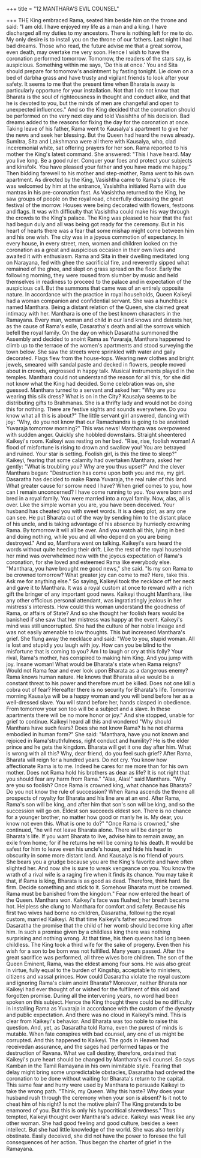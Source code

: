 +++
title = "12 MANTHARA'S EVIL COUNSEL"

+++
THE King embraced Rama, seated him
beside him on the throne and said: "I am
old. I have enjoyed my life as a man and a
king. I have discharged all my duties to
my ancestors. There is nothing left for me
to do. My only desire is to install you on
the throne of our fathers. Last night I had
bad dreams. Those who read, the future
advise me that a great sorrow, even death,
may overtake me very soon. Hence I wish
to have the coronation performed
tomorrow. Tomorrow, the readers of the
stars say, is auspicious. Something within
me says, 'Do this at once.' You and Sita
should prepare for tomorrow's anointment
by fasting tonight. Lie down on a bed of
darbha grass and have trusty and vigilant
friends to look after your safety. It seems
to me that the present time when Bharata
is away is particularly opportune for your
installation. Not that I do not know that
Bharata is the soul of righteousness in
thought and conduct alike, and that he is
devoted to you, but the minds of men are
changeful and open to unexpected
influences."
And so the King decided that the
coronation should be performed on the
very next day and told Vasishtha of his
decision. Bad dreams added to the reasons
for fixing the day for the coronation at
once.
Taking leave of his father, Rama went
to Kausalya's apartment to give her the
news and seek her blessing. But the
Queen had heard the news already.
Sumitra, Sita and Lakshmana were all
there with Kausalya, who, clad inceremonial white, sat offering prayers for
her son.
Rama reported to his mother the King's
latest command. She answered: "This I
have heard. May you live long. Be a good
ruler. Conquer your foes and protect your
subjects and kinsfolk. You have pleased
your father and you have made me
happy."
Then bidding farewell to his mother
and step-mother, Rama went to his own
apartment. As directed by the King,
Vasishtha came to Rama's place. He was
welcomed by him at the entrance,
Vasishtha initiated Rama with due
mantras in his pre-coronation fast.
As Vasishtha returned to the King, he
saw groups of people on the royal road,
cheerfully discussing the great festival of
the morrow. Houses were being decorated
with flowers, festoons and flags. It was
with difficulty that Vasishtha could make
his way through the crowds to the King's
palace. The King was pleased to hear that
the fast had begun duly and all was being
got ready for the ceremony.
But in his heart of hearts there was a
fear that some mishap might come
between him and his one wish.
The city was in a joyous commotion of
expectancy. In every house, in every
street, men, women and children looked
on the coronation as a great and
auspicious occasion in their own lives and
awaited it with enthusiasm.
Rama and Sita in their dwelling
meditated long on Narayana, fed with
ghee the sacrificial fire, and reverently
sipped what remained of the ghee, and
slept on grass spread on the floor. Early
the following morning, they were roused
from slumber by music and held
themselves in readiness to proceed to the
palace and in expectation of the
auspicious call.
But the summons that came was of an
entirely opposite nature.
In accordance with the practice in royal
households, Queen Kaikeyi had a woman
companion and confidential servant. She
was a hunchback named Manthara. Being
a distant relation of the Queen, she
claimed great intimacy with her.
Manthara is one of the best known
characters in the Ramayana. Every man,
woman and child in our land knows and
detests her, as the cause of Rama's exile,
Dasaratha's death and all the sorrows
which befell the royal family.
On the day on which Dasaratha
summoned the Assembly and decided to
anoint Rama as Yuvaraja, Manthara
happened to climb up to the terrace of the
women's apartments and stood surveying
the town below. She saw the streets were
sprinkled with water and gaily decorated.
Flags flew from the house-tops. Wearing
new clothes and bright jewels, smeared
with sandal paste and decked in flowers,
people moved about in crowds, engrossed
in happy talk.
Musical instruments played in the
temples. Manthara could not understand
the reason for all this, for she did not
know what the King had decided. Some
celebration was on, she guessed. Manthara
turned to a servant and asked her: "Why
are you wearing this silk dress? What is
on in the City? Kausalya seems to be
distributing gifts to Brahmanas. She is a
thrifty lady and would not be doing this
for nothing. There are festive sights and
sounds everywhere. Do you know what all
this is about?"
The little servant girl answered,
dancing with joy: "Why, do you not know
that our Ramachandra is going to be
anointed Yuvaraja tomorrow morning?"
This was news! Manthara was
overpowered with sudden anger. Quickly
she hobbled downstairs. Straight sheentered Kaikeyi's room. Kaikeyi was
resting on her bed.
"Rise, rise, foolish woman! A flood of
misfortune is rising to drown and swallow
you! You are betrayed and ruined. Your
star is setting. Foolish girl, is this the time
to sleep?"
Kaikeyi, fearing that some calamity
had overtaken Manthara, asked her gently:
"What is troubling you? Why are you thus
upset?"
And the clever Manthara began:
"Destruction has come upon both you and
me, my girl. Dasaratha has decided to
make Rama Yuvaraja, the real ruler of this
land. What greater cause for sorrow need I
have? When grief comes to you, how can
I remain unconcerned? I have come
running to you. You were born and bred
in a royal family. You were married into a
royal family. Now, alas, all is over. Like
the simple woman you are, you have been
deceived. Your husband has cheated you
with sweet words. It is a deep plot, as any
one can see. He put Bharata out of the
way by sending him to the distant place of
his uncle, and is taking advantage of his
absence by hurriedly crowning Rama. By
tomorrow it will all be over. And you
watch all this, lying in bed and doing
nothing, while you and all who depend on
you are being destroyed."
And so, Manthara went on talking.
Kaikeyi's ears heard the words without
quite heeding their drift. Like the rest of
the royal household her mind was
overwhelmed now with the joyous
expectation of Rama's coronation, for she
loved and esteemed Rama like everybody
else.
"Manthara, you have brought me good
news," she said. "Is my son Rama to be
crowned tomorrow? What greater joy can
come to me? Here, take this. Ask me for
anything else." So saying, Kaikeyi took
the necklace off her neck and gave it to
Manthara. It was a royal custom at once to
reward with a rich gift the bringer of any
important good news.
Kaikeyi thought Manthara, like any
other officious personal attendant, was
ingratiatingly jealous in her mistress's
interests. How could this woman
understand the goodness of Rama, or
affairs of State? And so she thought her
foolish fears would be banished if she saw
that her mistress was happy at the event.
Kaikeyi's mind was still uncorrupted. She
had the culture of her noble lineage and
was not easily amenable to low thoughts.
This but increased Manthara's grief.
She flung away the necklace and said:
"Woe to you, stupid woman. All is lost
and stupidly you laugh with joy. How can
you be blind to the misfortune that is
coming to you? Am I to laugh or cry at
this folly? Your rival, Rama's mother, has
conspired to making him King. And you
jump with joy. Insane woman! What
would be Bharata's state when Rama
reigns? Would not Rama fear and ever
look upon Bharata as a dangerous enemy?
Rama knows human nature. He knows
that Bharata alive would be a constant
threat to his power and therefore must be
killed. Does not one kill a cobra out of
fear? Hereafter there is no security for
Bharata's
life.
Tomorrow
morning
Kausalya will be a happy woman and you
will bend before her as a well-dressed
slave. You will stand before her, hands
clasped in obedience. From tomorrow
your son too will be a subject and a slave.
In these apartments there will be no more
honor or joy."
And she stopped, unable for grief to
continue. Kaikeyi heard all this and
wondered "Why should Manthara have
such fears? Does she not know Rama? Is
he not dharma embodied in human form?"
She said: "Manthara, have you not
known
and
rejoiced
in
Rama'struthfulness, right conduct and humility?
He is the elder prince and he gets the
kingdom. Bharata will get it one day after
him. What is wrong with all this? Why,
dear friend, do you feel such grief? After
Rama, Bharata will reign for a hundred
years. Do not cry. You know how
affectionate Rama is to me. Indeed he
cares for me more than for his own
mother. Does not Rama hold his brothers
as dear as life? It is not right that you
should fear any harm from Rama."
"Alas, Alas!" said Manthara. "Why are
you so foolish? Once Rama is crowned
king, what chance has Bharata? Do you
not know the rule of succession? When
Rama ascends the throne all prospects of
royalty for Bharata and his line are at an
end. After Rama, Rama's son will be king,
and after him that son's son will be king,
and so the succession will go on. Eldest
son succeeds eldest son. There is no
chance for a younger brother, no matter
how good or manly he is. My dear, you
know not even this. What is one to do?"
"Once Rama is crowned," she
continued, "he will not leave Bharata
alone. There will be danger to Bharata's
life. If you want Bharata to live, advise
him to remain away, an exile from home;
for if he returns he will be coming to his
death. It would be safest for him to leave
even his uncle's house, and hide his head
in obscurity in some more distant land.
And Kausalya is no friend of yours. She
bears you a grudge because you are the
King's favorite and have often slighted
her. And now she is sure to wreak
vengeance on you. You know the wrath of
a rival wife is a raging fire when it finds
its chance. You may take it that, if Rama
is king, Bharata is as good as dead.
Therefore, think hard. Be firm. Decide
something and stick to it. Somehow
Bharata must be crowned. Rama must be
banished from the kingdom."
Fear now entered the heart of the
Queen. Manthara won. Kaikeyi's face was
flushed; her breath became hot. Helpless
she clung to Manthara for comfort and
safety.
Because his first two wives had borne
no children, Dasaratha, following the
royal custom, married Kaikeyi. At that
time Kaikeyi's father secured from
Dasaratha the promise that the child of her
womb should become king after him. In
such a promise given by a childless king
there was nothing surprising and nothing
wrong. At that time, his then queens had
long been childless. The King took a third
wife for the sake of progeny. Even then
his wish for a son to be born was not
fulfilled. Many years passed.
After
the
great
sacrifice
was
performed, all three wives bore children.
The son of the Queen Eminent, Rama,
was the eldest among four sons. He was
also great in virtue, fully equal to the
burden of Kingship, acceptable to
ministers, citizens and vassal princes.
How could Dasaratha violate the royal
custom and ignoring Rama's claim anoint
Bharata?
Moreover, neither Bharata nor Kaikeyi
had ever thought of or wished for the
fulfilment of this old and forgotten
promise. During all the intervening years,
no word had been spoken on this subject.
Hence the King thought there could be no
difficulty in installing Rama as Yuvaraja
in accordance with the custom of the
dynasty and public expectation. And there
was no cloud in Kaikeyi's mind. This is
clear from Kaikeyi's behavior. And
Bharata was too noble to raise this
question.
And, yet, as Dasaratha told Rama, even
the purest of minds is mutable. When fate
conspires with bad counsel, any one of us
might be corrupted. And this happened to
Kaikeyi. The gods in Heaven had receivedan assurance, and the sages had performed
tapas or the destruction of Ravana. What
we call destiny, therefore, ordained that
Kaikeyi's pure heart should be changed by
Manthara's evil counsel. So says Kamban
in the Tamil Ramayana in his own
inimitable style.
Fearing that delay might bring some
unpredictable obstacles, Dasaratha had
ordered the coronation to be done without
waiting for Bharata's return to the capital.
This same fear and hurry were used by
Manthara to persuade Kaikeyi to take the
wrong path. "Think, my Queen. Why this
haste? Why does your husband rush
through the ceremony when your son is
absent? Is it not to cheat him of his right?
Is not the motive plain? The King
pretends to be enamored of you. But this
is only his hypocritical shrewdness."
Thus tempted, Kaikeyi thought over
Manthara's advice. Kaikeyi was weak like
any other woman. She had good feeling
and good culture, besides a keen intellect.
But she had little knowledge of the world.
She was also terribly obstinate. Easily
deceived, she did not have the power to
foresee the full consequences of her
action. Thus began the charter of grief in
the Ramayana.